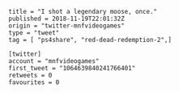 ```
title = "I shot a legendary moose, once."
published = 2018-11-19T22:01:32Z
origin = "twitter-mnfvideogames"
type = "tweet"
tag = [ "ps4share", "red-dead-redemption-2",]

[twitter]
account = "mnfvideogames"
first_tweet = "1064639840241766401"
retweets = 0
favourites = 0
```

<p class='image'><img src='https://mnf.m17s.net/2018/11/19/DsZcSrmWwAUi45T.jpg' alt=''></p>

